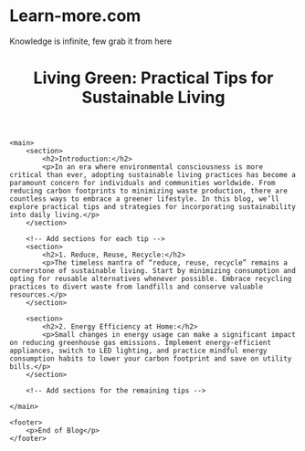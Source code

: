 # Learn-more.com
Knowledge is infinite, few grab it from here

<!DOCTYPE html>
<html lang="en">
<head>
    <meta charset="UTF-8">
    <meta name="viewport" content="width=device-width, initial-scale=1.0">
    <title>Living Green: Practical Tips for Sustainable Living</title>
    <!-- Add link to CSS file if needed -->
</head>
<body>
    <header>
        <h1>Living Green: Practical Tips for Sustainable Living</h1>
    </header>

    <main>
        <section>
            <h2>Introduction:</h2>
            <p>In an era where environmental consciousness is more critical than ever, adopting sustainable living practices has become a paramount concern for individuals and communities worldwide. From reducing carbon footprints to minimizing waste production, there are countless ways to embrace a greener lifestyle. In this blog, we’ll explore practical tips and strategies for incorporating sustainability into daily living.</p>
        </section>
        
        <!-- Add sections for each tip -->
        <section>
            <h2>1. Reduce, Reuse, Recycle:</h2>
            <p>The timeless mantra of “reduce, reuse, recycle” remains a cornerstone of sustainable living. Start by minimizing consumption and opting for reusable alternatives whenever possible. Embrace recycling practices to divert waste from landfills and conserve valuable resources.</p>
        </section>

        <section>
            <h2>2. Energy Efficiency at Home:</h2>
            <p>Small changes in energy usage can make a significant impact on reducing greenhouse gas emissions. Implement energy-efficient appliances, switch to LED lighting, and practice mindful energy consumption habits to lower your carbon footprint and save on utility bills.</p>
        </section>

        <!-- Add sections for the remaining tips -->

    </main>

    <footer>
        <p>End of Blog</p>
    </footer>
</body>
</html>
